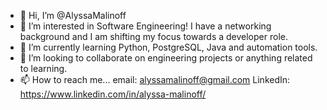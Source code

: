 - 👋 Hi, I’m @AlyssaMalinoff
- 👀 I’m interested in Software Engineering! I have a networking background and I am shifting my focus towards a developer role.
- 🌱 I’m currently learning Python, PostgreSQL, Java and automation tools.
- 💞️ I’m looking to collaborate on engineering projects or anything related to learning.
- 📫 How to reach me...
email: alyssamalinoff@gmail.com
LinkedIn: https://www.linkedin.com/in/alyssa-malinoff/

<!---
AlyssaMalinoff/AlyssaMalinoff is a ✨ special ✨ repository because its `README.md` (this file) appears on your GitHub profile.
You can click the Preview link to take a look at your changes.
--->
